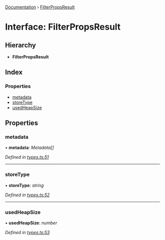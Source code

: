[Documentation](../README.md) › [FilterPropsResult](filterpropsresult.md)

# Interface: FilterPropsResult

## Hierarchy

* **FilterPropsResult**

## Index

### Properties

* [metadata](filterpropsresult.md#metadata)
* [storeType](filterpropsresult.md#storetype)
* [usedHeapSize](filterpropsresult.md#usedheapsize)

## Properties

###  metadata

• **metadata**: *Metadata[]*

*Defined in [types.ts:51](https://github.com/badbatch/cachemap/blob/f68b2bf/packages/core-worker/src/types.ts#L51)*

___

###  storeType

• **storeType**: *string*

*Defined in [types.ts:52](https://github.com/badbatch/cachemap/blob/f68b2bf/packages/core-worker/src/types.ts#L52)*

___

###  usedHeapSize

• **usedHeapSize**: *number*

*Defined in [types.ts:53](https://github.com/badbatch/cachemap/blob/f68b2bf/packages/core-worker/src/types.ts#L53)*
